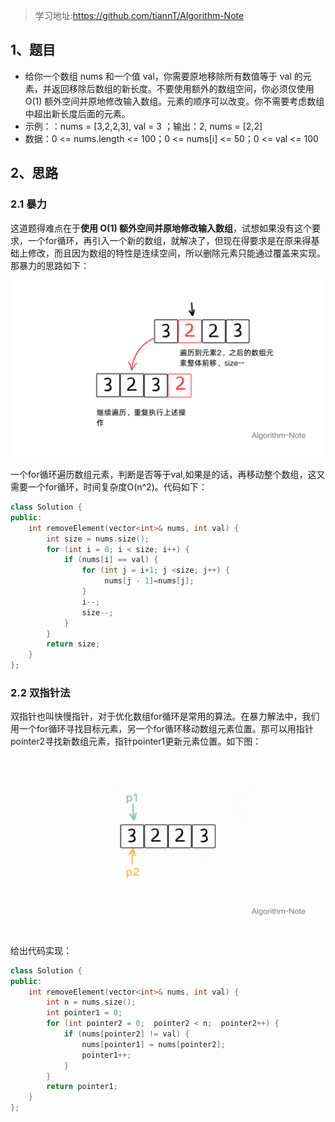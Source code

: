 >学习地址:https://github.com/tiannT/Algorithm-Note
## 1、题目

- 给你一个数组 nums 和一个值 val，你需要原地移除所有数值等于 val 的元素，并返回移除后数组的新长度。不要使用额外的数组空间，你必须仅使用 O(1) 额外空间并原地修改输入数组。元素的顺序可以改变。你不需要考虑数组中超出新长度后面的元素。
- 示例：：nums = [3,2,2,3], val = 3 ；输出：2, nums = [2,2]
- 数据：0 <= nums.length <= 100；0 <= nums[i] <= 50；0 <= val <= 100

## 2、思路

### 2.1 暴力

这道题得难点在于**使用 O(1) 额外空间并原地修改输入数组**，试想如果没有这个要求，一个for循环，再引入一个新的数组，就解决了，但现在得要求是在原来得基础上修改，而且因为数组的特性是连续空间，所以删除元素只能通过覆盖来实现。那暴力的思路如下：

![示意图](pictures/007.png)

一个for循环遍历数组元素，判断是否等于val,如果是的话，再移动整个数组，这又需要一个for循环，时间复杂度O(n^2)。代码如下：

```cpp
class Solution {
public:
    int removeElement(vector<int>& nums, int val) {
        int size = nums.size();
        for (int i = 0; i < size; i++) {
            if (nums[i] == val) { 
                for (int j = i+1; j <size; j++) {
                     nums[j - 1]=nums[j];
                }
                i--; 
                size--; 
            }
        }
        return size;
    }
};
```

### 2.2 双指针法

双指针也叫快慢指针，对于优化数组for循环是常用的算法。在暴力解法中，我们用一个for循环寻找目标元素，另一个for循环移动数组元素位置。那可以用指针pointer2寻找新数组元素，指针pointer1更新元素位置。如下图：

![示意图](pictures/008.gif)

给出代码实现：

```cpp
class Solution {
public:
    int removeElement(vector<int>& nums, int val) {
        int n = nums.size();
        int pointer1 = 0;
        for (int pointer2 = 0;  pointer2 < n;  pointer2++) {
            if (nums[pointer2] != val) {
                nums[pointer1] = nums[pointer2];
                pointer1++;
            }
        }
        return pointer1;
    }
};
```
